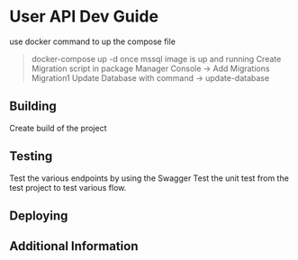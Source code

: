 # User API Dev Guide
use docker command to up the compose file
>docker-compose up -d
once mssql image is up and running
Create Migration script in package Manager Console -> Add Migrations Migration1
Update Database with command -> update-database
 
## Building
Create build of the project
## Testing
Test the various endpoints by using the Swagger
Test the unit test from the test project to test various flow.
## Deploying

## Additional Information